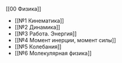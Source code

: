 [[00 Физика]]

- [[№1 Кинематика]]
- [[№2 Динамика]]
- [[№3 Работа. Энергия]]
- [[№4 Момент инерции, момент силы]]
- [[№5 Колебания]]
- [[№6 Молекулярная физика]]